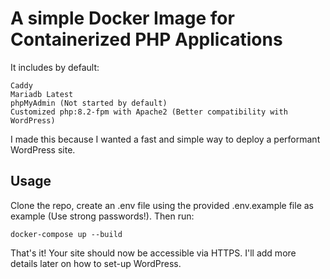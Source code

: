 # A simple Docker Image for Containerized PHP Applications

It includes by default:

```
Caddy
Mariadb Latest
phpMyAdmin (Not started by default)
Customized php:8.2-fpm with Apache2 (Better compatibility with WordPress)
```

I made this because I wanted a fast and simple way to deploy a performant WordPress site.

## Usage

Clone the repo, create an .env file using the provided .env.example file as example (Use strong passwords!).
Then run:

```
docker-compose up --build
```

That's it! Your site should now be accessible via HTTPS. I'll add more details later on how to set-up WordPress.
